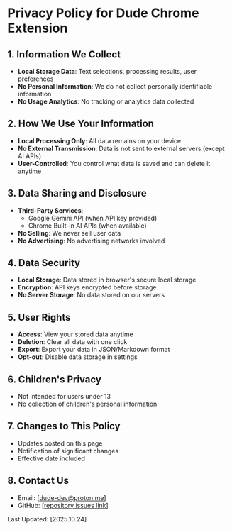 # Privacy Policy for Dude Chrome Extension

## 1. Information We Collect
- **Local Storage Data**: Text selections, processing results, user preferences
- **No Personal Information**: We do not collect personally identifiable information
- **No Usage Analytics**: No tracking or analytics data collected

## 2. How We Use Your Information
- **Local Processing Only**: All data remains on your device
- **No External Transmission**: Data is not sent to external servers (except AI APIs)
- **User-Controlled**: You control what data is saved and can delete it anytime

## 3. Data Sharing and Disclosure
- **Third-Party Services**: 
  - Google Gemini API (when API key provided)
  - Chrome Built-in AI APIs (when available)
- **No Selling**: We never sell user data
- **No Advertising**: No advertising networks involved

## 4. Data Security
- **Local Storage**: Data stored in browser's secure local storage
- **Encryption**: API keys encrypted before storage
- **No Server Storage**: No data stored on our servers

## 5. User Rights
- **Access**: View your stored data anytime
- **Deletion**: Clear all data with one click
- **Export**: Export your data in JSON/Markdown format
- **Opt-out**: Disable data storage in settings

## 6. Children's Privacy
- Not intended for users under 13
- No collection of children's personal information

## 7. Changes to This Policy
- Updates posted on this page
- Notification of significant changes
- Effective date included

## 8. Contact Us
- Email: [dude-dev@proton.me]
- GitHub: [[repository issues link](https://github.com/bzddbz/dude-open-chrome-browser-extension/issues)]

Last Updated: [2025.10.24]